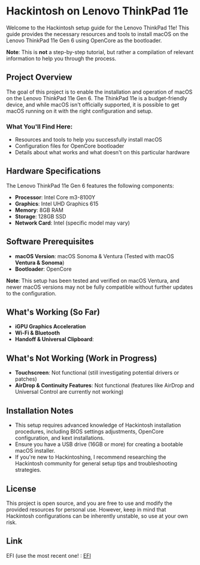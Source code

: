 # Hackintosh on Lenovo ThinkPad 11e

Welcome to the Hackintosh setup guide for the Lenovo ThinkPad 11e! This guide provides the necessary resources and tools to install macOS on the Lenovo ThinkPad 11e Gen 6 using OpenCore as the bootloader.

**Note**: This is **not** a step-by-step tutorial, but rather a compilation of relevant information to help you through the process.

## Project Overview

The goal of this project is to enable the installation and operation of macOS on the Lenovo ThinkPad 11e Gen 6. The ThinkPad 11e is a budget-friendly device, and while macOS isn't officially supported, it is possible to get macOS running on it with the right configuration and setup.

### What You'll Find Here:

- Resources and tools to help you successfully install macOS
- Configuration files for OpenCore bootloader
- Details about what works and what doesn't on this particular hardware

## Hardware Specifications

The Lenovo ThinkPad 11e Gen 6 features the following components:

- **Processor**: Intel Core m3-8100Y
- **Graphics**: Intel UHD Graphics 615
- **Memory**: 8GB RAM
- **Storage**: 128GB SSD
- **Network Card**: Intel (specific model may vary)

## Software Prerequisites

- **macOS Version**: macOS Sonoma & Ventura (Tested with macOS **Ventura & Sonoma**)
- **Bootloader**: OpenCore

**Note**: This setup has been tested and verified on macOS Ventura, and newer macOS versions may not be fully compatible without further updates to the configuration.

## What's Working (So Far)

- **iGPU Graphics Acceleration**
- **Wi-Fi & Bluetooth**
- **Handoff & Universal Clipboard**:

## What's Not Working (Work in Progress)

- **Touchscreen**: Not functional (still investigating potential drivers or patches)
- **AirDrop & Continuity Features**: Not functional (features like AirDrop and Universal Control are currently not working)

## Installation Notes

- This setup requires advanced knowledge of Hackintosh installation procedures, including BIOS settings adjustments, OpenCore configuration, and kext installations.
- Ensure you have a USB drive (16GB or more) for creating a bootable macOS installer.
- If you're new to Hackintoshing, I recommend researching the Hackintosh community for general setup tips and troubleshooting strategies.

## License

This project is open source, and you are free to use and modify the provided resources for personal use. However, keep in mind that Hackintosh configurations can be inherently unstable, so use at your own risk.

## Link

EFI (use the most recent one! : [EFI](https://drive.google.com/drive/folders/1JpxRh1pAzdzEUDgpzRnIozxWf86ppdEl?usp=sharing)
